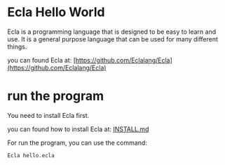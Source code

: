 # Ecla Hello World

Ecla is a programming language that is designed to be easy to learn and use. It is a general purpose language that can be used for many different things. 

you can found Ecla at: [https://github.com/Eclalang/Ecla](https://github.com/Eclalang/Ecla)

# run the program

You need to install Ecla first.

you can found how to install Ecla at: [INSTALL.md](https://github.com/Eclalang/Ecla/blob/main/INSTALL.md)

For run the program, you can use the command:

```
Ecla hello.ecla
```
